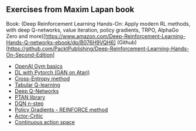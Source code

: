 ## Exercises from Maxim Lapan book

Book: (Deep Reinforcement Learning Hands-On: Apply modern RL methods, with deep Q-networks, value iteration, policy gradients, TRPO, AlphaGo Zero and more)[https://www.amazon.com/Deep-Reinforcement-Learning-Hands-Q-networks-ebook/dp/B076H9VQH6]
(Github)[https://github.com/PacktPublishing/Deep-Reinforcement-Learning-Hands-On-Second-Edition]

- [OpenAI Gym basics](lapan/ch2)
- [DL with Pytorch (GAN on Atari)](lapan/ch3)
- [Cross-Entropy method](lapan/ch4)
- [Tabular Q-learning](lapan/ch5)
- [Deep Q-Networks](lapan/ch6)
- [PTAN library](lapan/ch7)
- [DQN n-step](lapan/ch8)
- [Policy Gradients - REINFORCE method](lapan/ch11)
- [Actor-Critic](lapan/ch12)
- [Continuous action space](lapan/ch17)